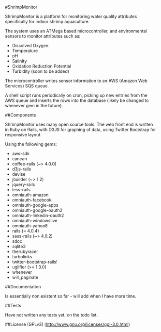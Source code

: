 #ShrimpMonitor

ShrimpMonitor is a platform for monitoring water quality attributes specifically for indoor shrimp aquaculture.

The system uses an ATMega based microcontroller, and environmental sensors to monitor attributes such as:

* Dissolved Oxygen 
* Temperature
* pH
* Salinity
* Oxidation Reduction Potential
* Turbidity (soon to be added)

The microcontroller writes sensor information to an AWS (Amazon Web Services) SQS queue.

A shell script runs periodically on cron, picking up new entries from the AWS queue and inserts the rows into the database (likely be changed to whenever gem in the future).

##Components

ShrimpMonitor uses many open source tools.  The web front end is written in Ruby on Rails, with D3JS for graphing of data, using Twitter Bootstrap for responsive layout.

Using the following gems:
*  aws-sdk
*  cancan
*  coffee-rails (~> 4.0.0)
*  d3js-rails
*  devise
*  jbuilder (~> 1.2)
*  jquery-rails
*  less-rails
*  omniauth-amazon
*  omniauth-facebook
*  omniauth-google-apps
*  omniauth-google-oauth2
*  omniauth-linkedin-oauth2
*  omniauth-windowslive
*  omniauth-yahoo8
*  rails (= 4.0.4)
*  sass-rails (~> 4.0.2)
*  sdoc
*  sqlite3
*  therubyracer
*  turbolinks
*  twitter-bootstrap-rails!
*  uglifier (>= 1.3.0)
*  whenever
*  will_paginate

##Documentation 

Is essentially non existent so far - will add when I have more time.

##Tests

Have not written any tests yet, on the todo list.

##License 
[GPLv3] (http://www.gnu.org/licenses/gpl-3.0.html)
